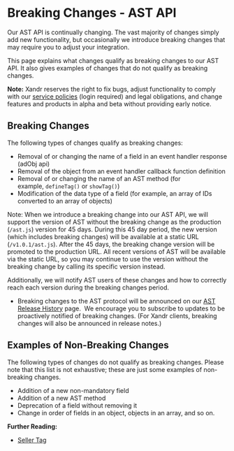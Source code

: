 # Breaking Changes - AST API

<div class="body">

Our AST API is continually changing. The vast majority of changes simply
add new functionality, but occasionally we introduce breaking
changes that may require you to adjust your integration.

This page explains what changes qualify as breaking changes to our AST
API. It also gives examples of changes that do not qualify as breaking
changes.

<div class="note">

<span class="notetitle">**Note:**</span> <span class="ph">Xandr</span>
reserves the right to fix bugs, adjust functionality to comply with our
<a href="https://wiki.xandr.com/display/policies" class="xref"
target="_blank">service policies</a> (login required) and legal
obligations, and change features and products in alpha and beta without
providing early notice.

</div>

<div class="section">

## Breaking Changes

The following types of changes qualify as breaking changes:

- Removal of or changing the name of a field in an event handler
  response (adObj api)
- Removal of the object from an event handler callback function
  definition
- Removal of or changing the name of an AST method (for
  example, `defineTag()` or `showTag()`)
- Modification of the data type of a field (for example, an array of IDs
  converted to an array of objects)

<div class="note">

<span class="notetitle">Note:</span> When we introduce a breaking change
into our AST API, we will support the version of AST without the
breaking change as the production (`/ast.js`) version for 45 days.
During this 45 day period, the new version (which includes breaking
changes) will be available at a static URL (`/v1.0.1/ast.js`). After the
45 days, the breaking change version will be promoted to the production
URL. All recent versions of AST will be available via the static URL, so
you may continue to use the version without the breaking change by
calling its specific version instead.

</div>

Additionally, we will notify AST users of these changes and how to
correctly reach each version during the breaking changes period.

- Breaking changes to the AST protocol will be announced on
  our <a href="ast-release-history.md" class="xref">AST Release History</a> page.
   We encourage you to subscribe to updates to be proactively notified
  of breaking changes. (For <span class="ph">Xandr</span> clients,
  breaking changes will also be announced in release notes.)

</div>

<div class="section">

## Examples of Non-Breaking Changes

The following types of changes do not qualify as breaking changes.
Please note that this list is not exhaustive; these are just some
examples of non-breaking changes.

- Addition of a new non-mandatory field
- Addition of a new AST method
- Deprecation of a field without removing it 
- Change in order of fields in an object, objects in an array, and so
  on.

</div>

</div>

<div class="related-links">

<div class="familylinks">

<div class="parentlink">

**Further Reading:**
- [Seller Tag](seller-tag.md)


</div>

</div>

</div>

